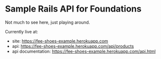 # Sample Rails API for Foundations

Not much to see here, just playing around.

Currently live at:

* site: https://fee-shoes-example.herokuapp.com
* api: https://fee-shoes-example.herokuapp.com/api/products
* api documentation: https://fee-shoes-example.herokuapp.com/api.html

